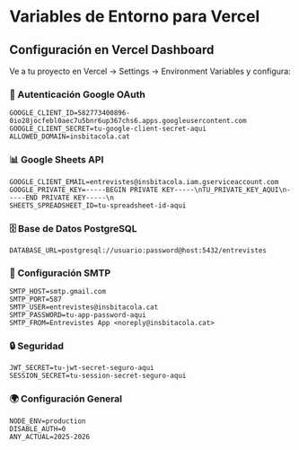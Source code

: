 # Variables de Entorno para Vercel

## Configuración en Vercel Dashboard

Ve a tu proyecto en Vercel → Settings → Environment Variables y configura:

### 🔐 Autenticación Google OAuth
```
GOOGLE_CLIENT_ID=582773400896-0io28jocfebl0aec7u5bnr6up367chs6.apps.googleusercontent.com
GOOGLE_CLIENT_SECRET=tu-google-client-secret-aqui
ALLOWED_DOMAIN=insbitacola.cat
```

### 📊 Google Sheets API
```
GOOGLE_CLIENT_EMAIL=entrevistes@insbitacola.iam.gserviceaccount.com
GOOGLE_PRIVATE_KEY=-----BEGIN PRIVATE KEY-----\nTU_PRIVATE_KEY_AQUI\n-----END PRIVATE KEY-----\n
SHEETS_SPREADSHEET_ID=tu-spreadsheet-id-aqui
```

### 🗄️ Base de Datos PostgreSQL
```
DATABASE_URL=postgresql://usuario:password@host:5432/entrevistes
```

### 📧 Configuración SMTP
```
SMTP_HOST=smtp.gmail.com
SMTP_PORT=587
SMTP_USER=entrevistes@insbitacola.cat
SMTP_PASSWORD=tu-app-password-aqui
SMTP_FROM=Entrevistes App <noreply@insbitacola.cat>
```

### 🔒 Seguridad
```
JWT_SECRET=tu-jwt-secret-seguro-aqui
SESSION_SECRET=tu-session-secret-seguro-aqui
```

### 🌍 Configuración General
```
NODE_ENV=production
DISABLE_AUTH=0
ANY_ACTUAL=2025-2026
```
